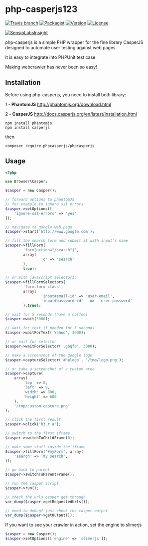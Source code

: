 php-casperjs123
============

[![Travis branch](https://img.shields.io/travis/alwex/php-casperjs/stable.svg)]()
[![Packagist](https://img.shields.io/packagist/dt/phpcasperjs/phpcasperjs.svg?maxAge=2592000)]()
[![Version](http://img.shields.io/packagist/v/phpcasperjs/phpcasperjs.svg?style=flat)](https://packagist.org/packages/phpcasperjs/phpcasperjs)
[![License](http://img.shields.io/:license-mit-blue.svg)](http://doge.mit-license.org)

[![SensioLabsInsight](https://insight.sensiolabs.com/projects/64289c40-f11c-49ef-b295-2e7ec784d64a/big.png)](https://insight.sensiolabs.com/projects/64289c40-f11c-49ef-b295-2e7ec784d64a)

php-casperjs is a simple PHP wrapper for the fine library CasperJS designed to automate
user testing against web pages.

It is easy to integrate into PHPUnit test case.

Making webcrawler has never been so easy!

Installation
------------

Before using php-casperjs, you need to install both library:

1 - **PhantomJS** http://phantomjs.org/download.html

2 - **CasperJS** http://docs.casperjs.org/en/latest/installation.html

```shell
npm install phantomjs
npm install casperjs
```

then

```shell
composer require phpcasperjs/phpcasperjs
```

Usage
-----

```php
<?php

use Browser\Casper;

$casper = new Casper();

// forward options to phantomJS
// for example to ignore ssl errors
$casper->setOptions([
    'ignore-ssl-errors' => 'yes'
]);

// navigate to google web page
$casper->start('http://www.google.com');

// fill the search form and submit it with input's name
$casper->fillForm(
        'form[action="/search"]',
        array(
                'q' => 'search'
        ),
        true);

// or with javascript selectors:
$casper->fillFormSelectors(
        'form.form-class',
        array(
                'input#email-id' => 'user-email',
                'input#password-id'   =>  'user-password'
        ),true);

// wait for 5 seconds (have a coffee)
$casper->wait(5000);

// wait for text if needed for 3 seconds
$casper->waitForText('Yahoo', 3000);

// or wait for selector
$casper->waitForSelector('.gbqfb', 3000);

// make a screenshot of the google logo
$casper->captureSelector('#hplogo', '/tmp/logo.png');

// or take a screenshot of a custom area
$casper->capture(
    array(
        'top' => 0,
        'left' => 0,
        'width' => 800,
        'height' => 600
    ),
    '/tmp/custom-capture.png'
);

// click the first result
$casper->click('h3.r a');

// switch to the first iframe
$casper->switchToChildFrame(0);

// make some stuff inside the iframe
$casper->fillForm('#myForm', array(
    'search' => 'my search',
));

// go back to parent
$casper->switchToParentFrame();

// run the casper script
$casper->run();

// check the urls casper get through
var_dump($casper->getRequestedUrls());

// need to debug? just check the casper output
var_dump($casper->getOutput());

```

If you want to see your crawler in action, set the engine to slimerjs

```php
$casper = new Casper();
$casper->setOptions(['engine' => 'slimerjs']);
```
